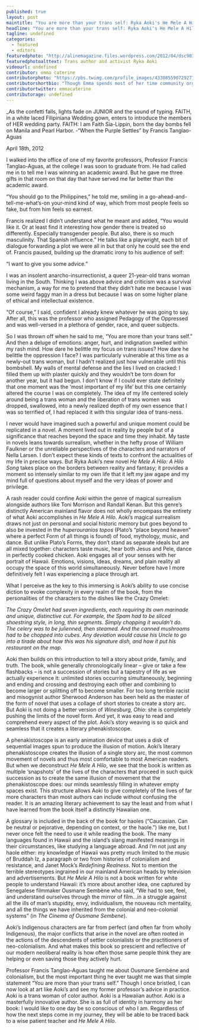 ```yaml
---
published: true
layout: post
maintitle: "You are more than your trans self: Ryka Aoki's He Mele A Hilo - {Young}ist"
headline: "You are more than your trans self: Ryka Aoki's He Mele A Hilo"
tagline: undefined
categories: 
  - featured
  - editors
featuredphoto: "http://alinemagazine.files.wordpress.com/2012/04/dsc9037.jpg"
featuredphotoalttext: Trans author and activist Ryka Aoki
videourl: undefined
contributor: emma caterine
contributorphoto: "https://pbs.twimg.com/profile_images/433085590729277441/fIyODboS.jpeg"
contributorshortbio: "Though Emma spends most of her time community organizing with Red Umbrella Project and writing non-fiction about police brutality and prison abolitionism, she also pens the occasional sci-fi story, memoir piece, or not-so-subtle mockery of Buzzfeed style articles (see Maximum RocknRoll #368)."
contributortwitter: emmacaterine
contributorage: undefined
---
```


_As the confetti falls, lights fade on JUNIOR and the sound of typing. FAITH, in a white laced Filipiniana Wedding gown, enters to introduce the members of HER wedding party. 
FAITH: I am Faith Sia-Lippin, born the day bombs fell on Manila and Pearl Harbor.
-“When the Purple Settles” by Francis Tanglao-Aguas

April 18th, 2012

I walked into the office of one of my favorite professors, Professor Francis Tanglao-Aguas, at the college I was soon to graduate from. He had called me in to tell me I was winning an academic award. But he gave me three gifts in that room on that day that have served me far better than the academic award. 

“You should go to the Philippines,” he told me, smiling in a go-ahead-and-tell-me-what’s-on your-mind kind of way, which from most people feels so fake, but from him feels so earnest. 

Francis realized I didn’t understand what he meant and added, “You would like it. Or at least find it interesting how gender there is treated so differently. Especially transgender people. But also, there is so much masculinity. That Spanish influence.” He talks like a playwright, each bit of dialogue forwarding a plot we were all in but that only he could see the end of. Francis paused, building up the dramatic irony to his audience of self: 

“I want to give you some advice.”

I was an insolent anarcho-insurrectionist, a queer 21-year-old trans woman living in the South. Thinking I was above advice and criticism was a survival mechanism, a way for me to pretend that they didn’t hate me because I was some weird faggy man in a dress but because I was on some higher plane of ethical and intellectual existence. 

“Of course,” I said, confident I already knew whatever he was going to say. After all, this was the professor who assigned Pedagogy of the Oppressed and was well-versed in a plethora of gender, race, and queer subjects.

So I was thrown off when he said to me, “You are more than your trans self.” And then a deluge of emotions: anger, hurt, and indignation swelled within my rash mind. How dare he belittle my focus on trans issues? How dare he belittle the oppression I face? I was particularly vulnerable at this time as a newly-out trans woman, but I hadn’t realized just how vulnerable until this bombshell. My walls of mental defense and the lies I lived on cracked: I filled them up with plaster quickly and they wouldn’t be torn down for another year, but it had begun. I don’t know if I could ever state definitely that one moment was the ‘most important of my life’ but this one certainly altered the course I was on completely. The idea of my life centered solely around being a trans woman and the liberation of trans women was dropped, swallowed, into a newly realized depth of my own essence that I was so terrified of, I had replaced it with this singular idea of trans-ness.

I never would have imagined such a powerful and unique moment could be replicated in a novel. A moment lived out in reality by people but of a significance that reaches beyond the space and time they inhabit. My taste in novels leans towards surrealism, whether in the hefty prose of William Faulkner or the unreliable perspectives of the characters and narrators of Nella Larsen. I don’t expect these kinds of texts to confront the actualities of my life in precise ways. But Ryka Aoki’s new novel _He Mele A Hilo: A Hilo Song_ takes place on the borders between reality and fantasy; it provides a moment so intensely similar to my own life that it left my jaw agape and my mind full of questions about myself and the very ideas of power and privilege.

A rash reader could confine Aoki within the genre of magical surrealism alongside authors like Toni Morrison and Randall Kenan. But this genre’s distinctly American mainland flavor does not wholly encompass the entirety of what Aoki accomplishes in _He Mele A Hilo_. Aoki’s magical surrealism draws not just on personal and social historic memory but goes beyond to also be invested in the _huperouranios topos_ (Plato’s “place beyond heaven” where a perfect Form of all things is found) of food, mythology, music, and dance. But unlike Plato’s Forms, they don’t stand as separate ideals but are all mixed together: characters taste music, hear both Jesus and Pele, dance in perfectly cooked chicken. Aoki engages all of your senses with her portrait of Hawaii. Emotions, visions, ideas, dreams, and plain reality all occupy the space of this world simultaneously. Never before have I more definitively felt I was experiencing a place through art.

What I perceive as the key to this immersing is Aoki’s ability to use concise diction to evoke complexity in every realm of the book, from the personalities of the characters to the dishes like the Crazy Omelet:

_The Crazy Omelet had seven ingredients, each requiring its own marinade and unique, distinctive cut. For example, the Spam had to be sliced shoestring style, in long, thin segments. Simply chopping it wouldn’t do. The celery was to be julienned, then steamed. And the canned mushrooms had to be chopped into cubes. Any deviation would cause his Uncle to go into a tirade about how this was his signature dish, and how it put his restaurant on the map._

Aoki then builds on this introduction to tell a story about pride, family, and truth. The book, while generally chronologically linear – give or take a few flashbacks – is not a succession of stories but a tapestry of life as we actually experience it: unlimited stories occurring simultaneously, beginning and ending and crossing and destroying each other and combining to become larger or splitting off to become smaller. For too long terrible racist and misogynist author Sherwood Anderson has been held as the master of the form of novel that uses a collage of short stories to create a story arc. But Aoki is not doing a better version of _Winesburg, Ohio_: she is completely pushing the limits of the novel form. And yet, it was easy to read and comprehend every aspect of the plot. Aoki’s story weaving is so quick and seamless that it creates a literary phenakistoscope.

A phenakistoscope is an early animation device that uses a disk of sequential images spun to produce the illusion of motion. Aoki’s literary phenakistoscope creates the illusion of a single story arc, the most common movement of novels and thus most comfortable to most American readers. But when we deconstruct _He Mele A Hilo_, we see that the book is written as multiple ‘snapshots’ of the lives of the characters that proceed in such quick succession as to create the same illusion of movement that the phenakistoscope does: our minds seamlessly filling in whatever empty spaces exist. This structure allows Aoki to give completely of the lives of far more characters than most authors can include without confusing the reader. It is an amazing literary achievement to say the least and from what I have learned from the book itself a distinctly Hawaiian one.

A glossary is included in the back of the book for haoles (“Caucasian. Can be neutral or pejorative, depending on context, or the haole.”) like me, but I never once felt the need to use it while reading the book. The many languages found in Hawaii and the island’s slang manifested meanings in their circumstances, like studying a language abroad. And I’m not just any haole either: my knowledge of Hawaii was pretty much limited to the music of Bruddah Iz, a paragraph or two from histories of colonialism and resistance, and Janet Mock’s _Redefining Realness_. Not to mention the terrible stereotypes ingrained in our mainland American heads by television and advertisements. But _He Mele A Hilo_ is not a book written for white people to understand Hawaii: it’s more about another idea, one captured by Senegalese filmmaker Ousmane Sembène who said, “We had to see, feel, and understand ourselves through the mirror of film…in a struggle against all the ills of man’s stupidity, envy, individualism, the nouveau rich mentality, and all the things we have inherited from the colonial and neo-colonial systems” (in _The Cinema of Ousmane Sembene_). 

Aoki’s Indigenous characters are far from perfect (and often far from wholly Indigenous), the major conflicts that arise in the novel are often rooted in the actions of the descendents of settler colonialists or the practitioners of neo-colonialism. And what makes this book so prescient and reflective of our modern neoliberal reality is how often those same people think they are helping or even saving those they actively hurt.

Professor Francis Tanglao-Aguas taught me about Ousmane Sembène and colonialism, but the most important thing he ever taught me was that simple statement “You are more than your trans self.” Though I once bristled, I can now look at art like Aoki’s and see my former professor’s advice in practice. Aoki is a trans woman of color author. Aoki is a Hawaiian author. Aoki is a masterfully innovative author. She is as full of identity in harmony as her book: I would like to one day be so conscious of who I am. Regardless of how the next steps come in my journey, they will be able to be traced back to a wise patient teacher and _He Mele A Hilo_.